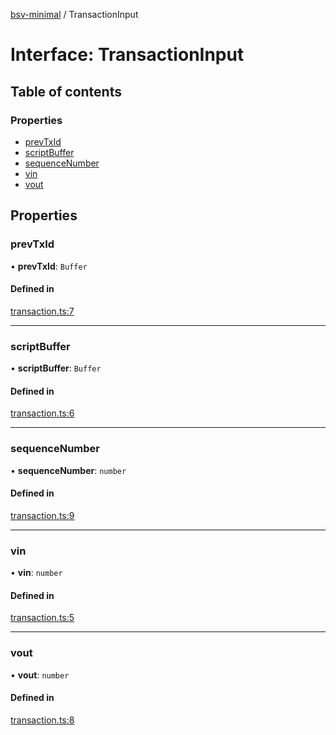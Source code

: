 [bsv-minimal](../README.md) / TransactionInput

# Interface: TransactionInput

## Table of contents

### Properties

- [prevTxId](TransactionInput.md#prevtxid)
- [scriptBuffer](TransactionInput.md#scriptbuffer)
- [sequenceNumber](TransactionInput.md#sequencenumber)
- [vin](TransactionInput.md#vin)
- [vout](TransactionInput.md#vout)

## Properties

### prevTxId

• **prevTxId**: `Buffer`

#### Defined in

[transaction.ts:7](https://github.com/kevinejohn/bsv-minimal/blob/e0eff02/src/transaction.ts#L7)

___

### scriptBuffer

• **scriptBuffer**: `Buffer`

#### Defined in

[transaction.ts:6](https://github.com/kevinejohn/bsv-minimal/blob/e0eff02/src/transaction.ts#L6)

___

### sequenceNumber

• **sequenceNumber**: `number`

#### Defined in

[transaction.ts:9](https://github.com/kevinejohn/bsv-minimal/blob/e0eff02/src/transaction.ts#L9)

___

### vin

• **vin**: `number`

#### Defined in

[transaction.ts:5](https://github.com/kevinejohn/bsv-minimal/blob/e0eff02/src/transaction.ts#L5)

___

### vout

• **vout**: `number`

#### Defined in

[transaction.ts:8](https://github.com/kevinejohn/bsv-minimal/blob/e0eff02/src/transaction.ts#L8)
